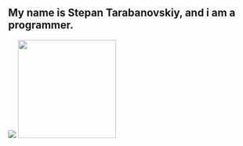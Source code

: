## My name is Stepan Tarabanovskiy, and i am a programmer.
<img src="![image](https://github.com/user-attachments/assets/24e2cd80-2e58-4110-a7cc-9facc5f67dd7)">
<img src="http://url.to/image.png" width="200" height="200">



<!--
**STEPANBARSIKOV/STEPANBARSIKOV** is a ✨ _special_ ✨ repository because its `README.md` (this file) appears on your GitHub profile.

Here are some ideas to get you started:

- 🔭 I’m currently working on ...
- 🌱 I’m currently learning ...
- 👯 I’m looking to collaborate on ...
- 🤔 I’m looking for help with ...
- 💬 Ask me about ...
- 📫 How to reach me: ...
- 😄 Pronouns: ...
- ⚡ Fun fact: ...
-->
